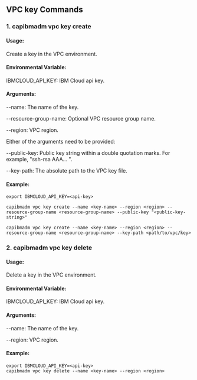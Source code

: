 ## VPC key Commands

 ### 1. capibmadm vpc key create

 #### Usage: 
 Create a key in the VPC environment.

 #### Environmental Variable:
 IBMCLOUD_API_KEY: IBM Cloud api key.

 #### Arguments:

  --name: The name of the key. 

  --resource-group-name: Optional VPC resource group name.

  --region: VPC region.

 Either of the arguments need to be provided:

  --public-key: Public key string within a double quotation marks. For example, "ssh-rsa AAA... ".

  --key-path: The absolute path to the VPC key file.


 #### Example:
 ```shell
 export IBMCLOUD_API_KEY=<api-key>

 capibmadm vpc key create --name <key-name> --region <region> --resource-group-name <resource-group-name> --public-key "<public-key-string>"

 capibmadm vpc key create --name <key-name> --region <region> --resource-group-name <resource-group-name> --key-path <path/to/vpc/key>
 ```

 ### 2. capibmadm vpc key delete

 #### Usage:
 Delete a key in the VPC environment.

 #### Environmental Variable:
 IBMCLOUD_API_KEY: IBM Cloud api key.

 #### Arguments:

  --name: The name of the key.

  --region: VPC region.

 #### Example:
 ```shell
 export IBMCLOUD_API_KEY=<api-key>
 capibmadm vpc key delete --name <key-name> --region <region>
 ```